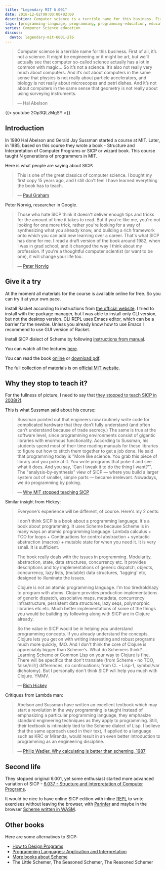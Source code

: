 ```yaml
---
title: "Legendary MIT 6.001"
date: 2018-12-02T00:00:00+02:00
description: Computer science is a terrible name for this business. First of all, it’s not a science. It might be engineering or it might be art, but we’ll actually see that computer so-called science actually has a lot in common with magic…
tags: [programming-language, programming, programming-education, education]
series: Computer Science education
discuss:
  devto: legendary-mit-6001-2l6
---
```


> Computer science is a terrible name for this business. First of all, it’s not a science. It might be engineering or it might be art, but we’ll actually see that computer so-called science actually has a lot in common with magic… So it’s not a science. It’s also not really very much about computers. And it’s not about computers in the same sense that physics is not really about particle accelerators, and biology is not really about microscopes and petri dishes. And it’s not about computers in the same sense that geometry is not really about using surveying instruments.
>
> — Hal Abelson



{{< youtube 2Op3QLzMgSY >}}

## Introduction

In 1980 Hal Abelson and Gerald Jay Sussman started a course at MIT. Later, in 1985, based on this course they wrote a book - Structure and Interpretation of Computer Programs or SICP or wizard book. This course taught N generations of programmers in MIT.

Here is what people are saying about SICP:

> This is one of the great classics of computer science. I bought my first copy 15 years ago, and I still don’t feel I have learned everything the book has to teach.
>
> — [Paul Graham](https://www.amazon.com/gp/customer-reviews/R3G05B1TQ5XGZP/ref=cm_cr_srp_d_rvw_ttl?ie=UTF8&ASIN=0262011530)

Peter Norvig, researcher in Google.

> Those who hate SICP think it doesn't deliver enough tips and tricks for the amount of time it takes to read. But if you're like me, you're not looking for one more trick, rather you're looking for a way of synthesizing what you already know, and building a rich framework onto which you can add new learning over a career. That's what SICP has done for me. I read a draft version of the book around 1982, when I was in grad school, and it changed the way I think about my profession. If you're a thoughtful computer scientist (or want to be one), it will change your life too.
>
> — [Peter Norvig](https://www.amazon.com/gp/customer-reviews/R403HR4VL71K8/ref=cm_cr_srp_d_rvw_ttl?ie=UTF8&ASIN=0262011530)

## Give it a try

At the moment all materials for the course is available online for free. So you can try it at your own pace.

Install Racket according to instructions from [the official website](https://download.racket-lang.org/). I tried to install with the package manager, but I was able to install only CLI version, but not the desktop version. CLI REPL uses Emacs editor, which can be a barrier for the newbie. Unless you already know how to use Emacs I recommend to use GUI version of Racket.

Install SICP dialect of Scheme by following [instructions from manual](https://docs.racket-lang.org/sicp-manual/).

You can watch all the lectures [here](https://www.youtube.com/watch?v=2Op3QLzMgSY&list=PLE18841CABEA24090).

You can read the book [online](http://sarabander.github.io/sicp/) or [download pdf](http://web.mit.edu/alexmv/6.S184/sicp.pdf).

The full collection of materials is on [official MIT website](https://ocw.mit.edu/courses/electrical-engineering-and-computer-science/6-001-structure-and-interpretation-of-computer-programs-spring-2005/).

## Why they stop to teach it?

For the fullness of picture, I need to say that [they stopped to teach SICP in 2008(?)](https://mitadmissions.org/blogs/entry/the_end_of_an_era_1/).

This is what Sussman said about his course:

> Sussman pointed out that engineers now routinely write code for complicated hardware that they don’t fully understand (and often can’t understand because of trade secrecy.) The same is true at the software level, since programming environments consist of gigantic libraries with enormous functionality. According to Sussman, his students spend most of their time reading manuals for these libraries to figure out how to stitch them together to get a job done. He said that programming today is "More like science. You grab this piece of library and you poke at it. You write programs that poke it and see what it does. And you say, 'Can I tweak it to do the thing I want?'". The "analysis-by-synthesis" view of SICP — where you build a larger system out of smaller, simple parts — became irrelevant. Nowadays, we do programming by poking.
>
> — [Why MIT stopped teaching SICP](https://web.archive.org/web/20160504164044/http://www.posteriorscience.net/?p=206)

Similar insight from Hickey:

> Everyone's experience will be different, of course. Here's my 2 cents:
>
> I don't think SICP is a book about a programming language. It's a book about programming. It uses Scheme because Scheme is in many ways an atomic programming language. Lambda calculus + TCO for loops + Continuations for control abstraction + syntactic abstraction (macros) + mutable state for when you need it. It is very small. It is sufficient.
>
> The book really deals with the issues in programming. Modularity, abstraction, state, data structures, concurrency etc. It provides descriptions and toy implementations of generic dispatch, objects, concurrency, lazy lists, (mutable) data structures, 'tagging' etc, designed to illuminate the issues.
>
> Clojure is not an atomic programming language. I'm too tired/old/lazy to program with atoms. Clojure provides production implementations of generic dispatch, associative maps, metadata, concurrency infrastructure, persistent data structures, lazy seqs, polymorphic libraries etc etc. Much better implementations of some of the things you would be building by following along with SICP are in Clojure already.
>
> So the value in SICP would be in helping you understand programming concepts. If you already understand the concepts, Clojure lets you get on with writing interesting and robust programs much more quickly, IMO. And I don't think the core of Clojure is appreciably bigger than Scheme's. What do Schemers think?
> ...
> Learning Scheme or Common Lisp on your way to Clojure is fine. There will be specifics that don't translate (from Scheme - no TCO, false/nil/() differences, no continuations; from CL - Lisp-1, symbol/var dichotomy). But I personally don't think SICP will help you much with Clojure. YMMV.
>
> — [Rich Hickey](https://groups.google.com/forum/#!topic/clojure/jyOuJFukpmE)

Critiques from Lambda man:

> Abelson and Sussman have written an excellent textbook which may start a revolution in the way programming is taught Instead of emphasizing a particular programming language, they emphasize standard engineering techniques as they apply to programming. Still, their textbook is intimately tied to the Scheme dialect of Lisp. I believe that the same approach used in their text, if applied to a language such as KRC or Miranda, would result in an even better introduction to programming as an engineering discipline.
>
> — [Philip Wadler. Why calculating is better than scheming, 1987](https://www.cs.kent.ac.uk/people/staff/dat/miranda/wadler87.pdf)

## Second life

They stopped original 6.001, yet some enthusiast started more advanced variation of SICP - [6.037 - Structure and Interpretation of Computer Programs](http://web.mit.edu/alexmv/6.S184/).

It would be nice to have online SICP edition with inline [REPL](https://repl.it) to write exercises without leaving the browser, with [Parinfer](https://shaunlebron.github.io/parinfer/) and maybe in the browser [Scheme written in WASM](https://github.com/google/schism).

## Other books

Here are some alternatives to SICP:

- [How to Design Programs](https://www.htdp.org/)
- [Programming Languages: Application and Interpretation](https://cs.brown.edu/~sk/Publications/Books/ProgLangs/2007-04-26/)
- [More books about Scheme](https://racket-lang.org/books.html)
- The Little Schemer, The Seasoned Schemer, The Reasoned Schemer
